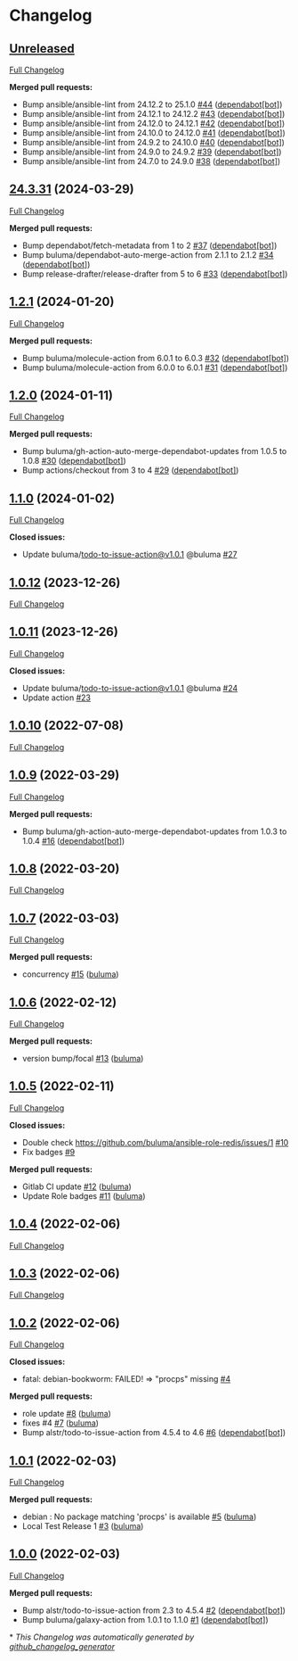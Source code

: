 # Changelog

## [Unreleased](https://github.com/buluma/ansible-role-sysctl/tree/HEAD)

[Full Changelog](https://github.com/buluma/ansible-role-sysctl/compare/24.3.31...HEAD)

**Merged pull requests:**

- Bump ansible/ansible-lint from 24.12.2 to 25.1.0 [\#44](https://github.com/buluma/ansible-role-sysctl/pull/44) ([dependabot[bot]](https://github.com/apps/dependabot))
- Bump ansible/ansible-lint from 24.12.1 to 24.12.2 [\#43](https://github.com/buluma/ansible-role-sysctl/pull/43) ([dependabot[bot]](https://github.com/apps/dependabot))
- Bump ansible/ansible-lint from 24.12.0 to 24.12.1 [\#42](https://github.com/buluma/ansible-role-sysctl/pull/42) ([dependabot[bot]](https://github.com/apps/dependabot))
- Bump ansible/ansible-lint from 24.10.0 to 24.12.0 [\#41](https://github.com/buluma/ansible-role-sysctl/pull/41) ([dependabot[bot]](https://github.com/apps/dependabot))
- Bump ansible/ansible-lint from 24.9.2 to 24.10.0 [\#40](https://github.com/buluma/ansible-role-sysctl/pull/40) ([dependabot[bot]](https://github.com/apps/dependabot))
- Bump ansible/ansible-lint from 24.9.0 to 24.9.2 [\#39](https://github.com/buluma/ansible-role-sysctl/pull/39) ([dependabot[bot]](https://github.com/apps/dependabot))
- Bump ansible/ansible-lint from 24.7.0 to 24.9.0 [\#38](https://github.com/buluma/ansible-role-sysctl/pull/38) ([dependabot[bot]](https://github.com/apps/dependabot))

## [24.3.31](https://github.com/buluma/ansible-role-sysctl/tree/24.3.31) (2024-03-29)

[Full Changelog](https://github.com/buluma/ansible-role-sysctl/compare/1.2.1...24.3.31)

**Merged pull requests:**

- Bump dependabot/fetch-metadata from 1 to 2 [\#37](https://github.com/buluma/ansible-role-sysctl/pull/37) ([dependabot[bot]](https://github.com/apps/dependabot))
- Bump buluma/dependabot-auto-merge-action from 2.1.1 to 2.1.2 [\#34](https://github.com/buluma/ansible-role-sysctl/pull/34) ([dependabot[bot]](https://github.com/apps/dependabot))
- Bump release-drafter/release-drafter from 5 to 6 [\#33](https://github.com/buluma/ansible-role-sysctl/pull/33) ([dependabot[bot]](https://github.com/apps/dependabot))

## [1.2.1](https://github.com/buluma/ansible-role-sysctl/tree/1.2.1) (2024-01-20)

[Full Changelog](https://github.com/buluma/ansible-role-sysctl/compare/1.2.0...1.2.1)

**Merged pull requests:**

- Bump buluma/molecule-action from 6.0.1 to 6.0.3 [\#32](https://github.com/buluma/ansible-role-sysctl/pull/32) ([dependabot[bot]](https://github.com/apps/dependabot))
- Bump buluma/molecule-action from 6.0.0 to 6.0.1 [\#31](https://github.com/buluma/ansible-role-sysctl/pull/31) ([dependabot[bot]](https://github.com/apps/dependabot))

## [1.2.0](https://github.com/buluma/ansible-role-sysctl/tree/1.2.0) (2024-01-11)

[Full Changelog](https://github.com/buluma/ansible-role-sysctl/compare/1.1.0...1.2.0)

**Merged pull requests:**

- Bump buluma/gh-action-auto-merge-dependabot-updates from 1.0.5 to 1.0.8 [\#30](https://github.com/buluma/ansible-role-sysctl/pull/30) ([dependabot[bot]](https://github.com/apps/dependabot))
- Bump actions/checkout from 3 to 4 [\#29](https://github.com/buluma/ansible-role-sysctl/pull/29) ([dependabot[bot]](https://github.com/apps/dependabot))

## [1.1.0](https://github.com/buluma/ansible-role-sysctl/tree/1.1.0) (2024-01-02)

[Full Changelog](https://github.com/buluma/ansible-role-sysctl/compare/1.0.12...1.1.0)

**Closed issues:**

- Update buluma/todo-to-issue-action@v1.0.1 @buluma [\#27](https://github.com/buluma/ansible-role-sysctl/issues/27)

## [1.0.12](https://github.com/buluma/ansible-role-sysctl/tree/1.0.12) (2023-12-26)

[Full Changelog](https://github.com/buluma/ansible-role-sysctl/compare/1.0.11...1.0.12)

## [1.0.11](https://github.com/buluma/ansible-role-sysctl/tree/1.0.11) (2023-12-26)

[Full Changelog](https://github.com/buluma/ansible-role-sysctl/compare/1.0.10...1.0.11)

**Closed issues:**

- Update buluma/todo-to-issue-action@v1.0.1 @buluma [\#24](https://github.com/buluma/ansible-role-sysctl/issues/24)
- Update action [\#23](https://github.com/buluma/ansible-role-sysctl/issues/23)

## [1.0.10](https://github.com/buluma/ansible-role-sysctl/tree/1.0.10) (2022-07-08)

[Full Changelog](https://github.com/buluma/ansible-role-sysctl/compare/1.0.9...1.0.10)

## [1.0.9](https://github.com/buluma/ansible-role-sysctl/tree/1.0.9) (2022-03-29)

[Full Changelog](https://github.com/buluma/ansible-role-sysctl/compare/1.0.8...1.0.9)

**Merged pull requests:**

- Bump buluma/gh-action-auto-merge-dependabot-updates from 1.0.3 to 1.0.4 [\#16](https://github.com/buluma/ansible-role-sysctl/pull/16) ([dependabot[bot]](https://github.com/apps/dependabot))

## [1.0.8](https://github.com/buluma/ansible-role-sysctl/tree/1.0.8) (2022-03-20)

[Full Changelog](https://github.com/buluma/ansible-role-sysctl/compare/1.0.7...1.0.8)

## [1.0.7](https://github.com/buluma/ansible-role-sysctl/tree/1.0.7) (2022-03-03)

[Full Changelog](https://github.com/buluma/ansible-role-sysctl/compare/1.0.6...1.0.7)

**Merged pull requests:**

- concurrency [\#15](https://github.com/buluma/ansible-role-sysctl/pull/15) ([buluma](https://github.com/buluma))

## [1.0.6](https://github.com/buluma/ansible-role-sysctl/tree/1.0.6) (2022-02-12)

[Full Changelog](https://github.com/buluma/ansible-role-sysctl/compare/1.0.5...1.0.6)

**Merged pull requests:**

- version bump/focal [\#13](https://github.com/buluma/ansible-role-sysctl/pull/13) ([buluma](https://github.com/buluma))

## [1.0.5](https://github.com/buluma/ansible-role-sysctl/tree/1.0.5) (2022-02-11)

[Full Changelog](https://github.com/buluma/ansible-role-sysctl/compare/1.0.4...1.0.5)

**Closed issues:**

- Double check https://github.com/buluma/ansible-role-redis/issues/1 [\#10](https://github.com/buluma/ansible-role-sysctl/issues/10)
- Fix badges [\#9](https://github.com/buluma/ansible-role-sysctl/issues/9)

**Merged pull requests:**

- Gitlab CI update [\#12](https://github.com/buluma/ansible-role-sysctl/pull/12) ([buluma](https://github.com/buluma))
- Update Role badges [\#11](https://github.com/buluma/ansible-role-sysctl/pull/11) ([buluma](https://github.com/buluma))

## [1.0.4](https://github.com/buluma/ansible-role-sysctl/tree/1.0.4) (2022-02-06)

[Full Changelog](https://github.com/buluma/ansible-role-sysctl/compare/1.0.3...1.0.4)

## [1.0.3](https://github.com/buluma/ansible-role-sysctl/tree/1.0.3) (2022-02-06)

[Full Changelog](https://github.com/buluma/ansible-role-sysctl/compare/1.0.2...1.0.3)

## [1.0.2](https://github.com/buluma/ansible-role-sysctl/tree/1.0.2) (2022-02-06)

[Full Changelog](https://github.com/buluma/ansible-role-sysctl/compare/1.0.1...1.0.2)

**Closed issues:**

- fatal: debian-bookworm: FAILED! =\> "procps" missing [\#4](https://github.com/buluma/ansible-role-sysctl/issues/4)

**Merged pull requests:**

- role update [\#8](https://github.com/buluma/ansible-role-sysctl/pull/8) ([buluma](https://github.com/buluma))
- fixes \#4 [\#7](https://github.com/buluma/ansible-role-sysctl/pull/7) ([buluma](https://github.com/buluma))
- Bump alstr/todo-to-issue-action from 4.5.4 to 4.6 [\#6](https://github.com/buluma/ansible-role-sysctl/pull/6) ([dependabot[bot]](https://github.com/apps/dependabot))

## [1.0.1](https://github.com/buluma/ansible-role-sysctl/tree/1.0.1) (2022-02-03)

[Full Changelog](https://github.com/buluma/ansible-role-sysctl/compare/1.0.0...1.0.1)

**Merged pull requests:**

- debian : No package matching 'procps' is available [\#5](https://github.com/buluma/ansible-role-sysctl/pull/5) ([buluma](https://github.com/buluma))
- Local Test Release 1 [\#3](https://github.com/buluma/ansible-role-sysctl/pull/3) ([buluma](https://github.com/buluma))

## [1.0.0](https://github.com/buluma/ansible-role-sysctl/tree/1.0.0) (2022-02-03)

[Full Changelog](https://github.com/buluma/ansible-role-sysctl/compare/c75cf3ec8586c872f389e9259fc85a8ce2063bf7...1.0.0)

**Merged pull requests:**

- Bump alstr/todo-to-issue-action from 2.3 to 4.5.4 [\#2](https://github.com/buluma/ansible-role-sysctl/pull/2) ([dependabot[bot]](https://github.com/apps/dependabot))
- Bump buluma/galaxy-action from 1.0.1 to 1.1.0 [\#1](https://github.com/buluma/ansible-role-sysctl/pull/1) ([dependabot[bot]](https://github.com/apps/dependabot))



\* *This Changelog was automatically generated by [github_changelog_generator](https://github.com/github-changelog-generator/github-changelog-generator)*
